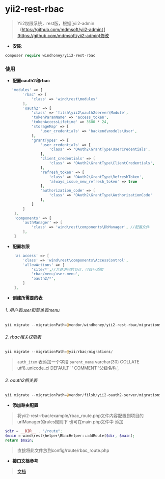 # yii2-rest-rbac

> Yii2权限系统，rest版，根据[yii2-admin（https://github.com/mdmsoft/yii2-admin）](https://github.com/mdmsoft/yii2-admin)修改

* **安装:**
```php
composer require windhoney/yii2-rest-rbac
```

### **使用**

* **配置oauth2和rbac**
```php
   'modules' => [
        'rbac' => [
            'class' => 'wind\rest\modules'
        ],
        'oauth2' => [
            'class' => 'filsh\yii2\oauth2server\Module',
            'tokenParamName' => 'access_token',
            'tokenAccessLifetime' => 3600 * 24,
            'storageMap' => [
                'user_credentials' => 'backend\models\User',
            ],
            'grantTypes' => [
                'user_credentials' => [
                    'class' => 'OAuth2\GrantType\UserCredentials',
                ],
                'client_credentials' => [
                    'class' => 'OAuth2\GrantType\ClientCredentials',
                ],
                'refresh_token' => [
                    'class' => 'OAuth2\GrantType\RefreshToken',
                    'always_issue_new_refresh_token' => true
                ],
                'authorization_code' => [
                    'class' => 'OAuth2\GrantType\AuthorizationCode'
                ],
            ]
        ]
    ],
    'components' => [
        'authManager' => [
            'class' => 'wind\rest\components\DbManager', //配置文件
        ],
    ]
```
* **配置权限**
```php
    'as access' => [
        'class' => 'wind\rest\components\AccessControl',
        'allowActions' => [
            'site/*',//允许访问的节点，可自行添加
            'rbac/menu/user-menu',
            'oauth2/*',
        ]
    ],
```


* **创建所需要的表**
###### 1. 用户表user和菜单表menu
```php
yii migrate --migrationPath=@vendor/windhoney/yii2-rest-rbac/migrations
```
###### 2. rbac相关权限表
```php
yii migrate --migrationPath=@yii/rbac/migrations/
```
> `auth_item` 表添加一个字段 `parent_name` varchar(30) COLLATE utf8_unicode_ci DEFAULT '' COMMENT '父级名称',
###### 3. oauth2相关表
```php
yii migrate --migrationPath=@vendor/filsh/yii2-oauth2-server/migrations
```

* **添加路由配置**

> 将yii2-rest-rbac/example/rbac_route.php文件内容配置到项目的urlManager的rules规则下
也可在main.php文件中 添加
```php
$dir = __DIR__ . "/route";
$main = wind\rest\helper\RbacHelper::addRoute($dir, $main);
return $main;
```
> 直接将此文件放到config/route/rbac_route.php

* **接口文档参考**

> [文档](https://windhoney.gitbooks.io/yii2-rest-rbac/)

